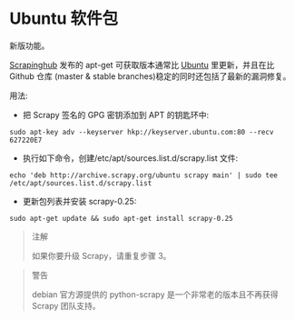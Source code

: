 # Ubuntu 软件包

新版功能。

[Scrapinghub](http://scrapinghub.com/) 发布的 apt-get 可获取版本通常比 [Ubuntu](https://github.com/scrapy/scrapy) 里更新，并且在比 Github 仓库 (master & stable branches)稳定的同时还包括了最新的漏洞修复。

用法:

- 把 Scrapy 签名的 GPG 密钥添加到 APT 的钥匙环中:  

```
sudo apt-key adv --keyserver hkp://keyserver.ubuntu.com:80 --recv 627220E7
```  

- 执行如下命令，创建/etc/apt/sources.list.d/scrapy.list 文件:

```
echo 'deb http://archive.scrapy.org/ubuntu scrapy main' | sudo tee /etc/apt/sources.list.d/scrapy.list
```

- 更新包列表并安装 scrapy-0.25:

```
sudo apt-get update && sudo apt-get install scrapy-0.25
```

> 注解
> 
> 如果你要升级 Scrapy，请重复步骤 3。
  
> 警告
> 
> debian 官方源提供的 python-scrapy 是一个非常老的版本且不再获得 Scrapy 团队支持。